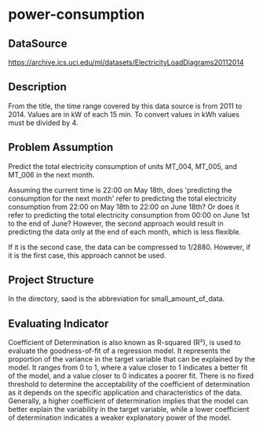 # power-consumption

## DataSource
https://archive.ics.uci.edu/ml/datasets/ElectricityLoadDiagrams20112014

## Description
From the title, the time range covered by this data source is from 2011 to 2014.
Values are in kW of each 15 min. To convert values in kWh values must be divided by 4.

## Problem Assumption
Predict the total electricity consumption of units MT_004, MT_005, and MT_006 in the next month.<br>

Assuming the current time is 22:00 on May 18th, does 'predicting the consumption for the next month' refer to predicting the total electricity consumption from 22:00 on May 18th to 22:00 on June 18th? Or does it refer to predicting the total electricity consumption from 00:00 on June 1st to the end of June? However, the second approach would result in predicting the data only at the end of each month, which is less flexible.<br>

If it is the second case, the data can be compressed to 1/2880. However, if it is the first case, this approach cannot be used.<br>

## Project Structure
In the directory, saod is the abbreviation for small_amount_of_data.

## Evaluating Indicator
Coefficient of Determination is also known as R-squared (R²), is used to evaluate the goodness-of-fit of a regression model. It represents the proportion of the variance in the target variable that can be explained by the model. It ranges from 0 to 1, where a value closer to 1 indicates a better fit of the model, and a value closer to 0 indicates a poorer fit. There is no fixed threshold to determine the acceptability of the coefficient of determination as it depends on the specific application and characteristics of the data. Generally, a higher coefficient of determination implies that the model can better explain the variability in the target variable, while a lower coefficient of determination indicates a weaker explanatory power of the model.